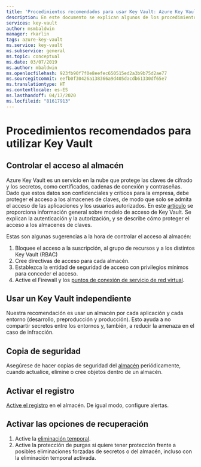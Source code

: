 ```yaml
---
title: 'Procedimientos recomendados para usar Key Vault: Azure Key Vault | Microsoft Docs'
description: En este documento se explican algunos de los procedimientos recomendados para utilizar Key Vault.
services: key-vault
author: msmbaldwin
manager: rkarlin
tags: azure-key-vault
ms.service: key-vault
ms.subservice: general
ms.topic: conceptual
ms.date: 03/07/2019
ms.author: mbaldwin
ms.openlocfilehash: 923fb90f7f0e8eefec650515ed2a3b9b75d2ae77
ms.sourcegitcommit: eefb0f30426a138366a9d405dacdb61330df65e7
ms.translationtype: HT
ms.contentlocale: es-ES
ms.lasthandoff: 04/17/2020
ms.locfileid: "81617913"
---
```

# <a name="best-practices-to-use-key-vault"></a>Procedimientos recomendados para utilizar Key Vault

## <a name="control-access-to-your-vault"></a>Controlar el acceso al almacén

Azure Key Vault es un servicio en la nube que protege las claves de cifrado y los secretos, como certificados, cadenas de conexión y contraseñas. Dado que estos datos son confidenciales y críticos para la empresa, debe proteger el acceso a los almacenes de claves, de modo que solo se admita el acceso de las aplicaciones y los usuarios autorizados. En este [artículo](secure-your-key-vault.md) se proporciona información general sobre modelo de acceso de Key Vault. Se explican la autenticación y la autorización, y se describe cómo proteger el acceso a los almacenes de claves.

Estas son algunas sugerencias a la hora de controlar el acceso al almacén:
1. Bloquee el acceso a la suscripción, al grupo de recursos y a los distintos Key Vault (RBAC)
2. Cree directivas de acceso para cada almacén.
3. Establezca la entidad de seguridad de acceso con privilegios mínimos para conceder el acceso.
4. Active el Firewall y los [puntos de conexión de servicio de red virtual](overview-vnet-service-endpoints.md).

## <a name="use-separate-key-vault"></a>Usar un Key Vault independiente

Nuestra recomendación es usar un almacén por cada aplicación y cada entorno (desarrollo, preproducción y producción). Esto ayuda a no compartir secretos entre los entornos y, también, a reducir la amenaza en el caso de infracción.

## <a name="backup"></a>Copia de seguridad

Asegúrese de hacer copias de seguridad del [almacén](https://blogs.technet.microsoft.com/kv/2018/07/20/announcing-backup-and-restore-of-keys-secrets-and-certificates/) periódicamente, cuando actualice, elimine o cree objetos dentro de un almacén.

## <a name="turn-on-logging"></a>Activar el registro

[Active el registro](logging.md) en el almacén. De igual modo, configure alertas.

## <a name="turn-on-recovery-options"></a>Activar las opciones de recuperación

1. Active la [eliminación temporal](overview-soft-delete.md).
2. Active la protección de purgas si quiere tener protección frente a posibles eliminaciones forzadas de secretos o del almacén, incluso con la eliminación temporal activada.
